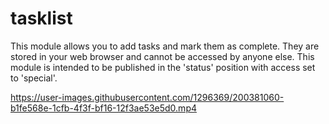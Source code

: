 # tasklist
This module allows you to add tasks and mark them as complete. They are stored in your web browser and cannot be accessed by anyone else. This module is intended to be published in the 'status' position with access set to 'special'.



https://user-images.githubusercontent.com/1296369/200381060-b1fe568e-1cfb-4f3f-bf16-12f3ae53e5d0.mp4


